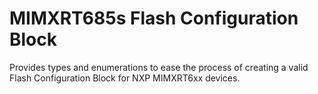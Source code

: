 # MIMXRT685s Flash Configuration Block

Provides types and enumerations to ease the process of creating a
valid Flash Configuration Block for NXP MIMXRT6xx devices.
